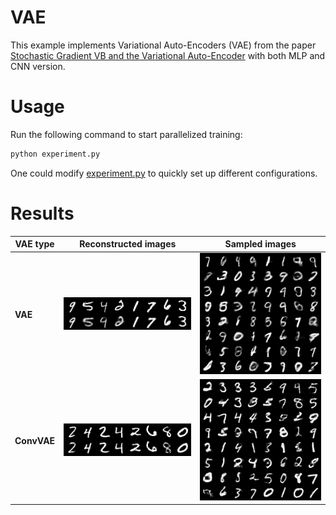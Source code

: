 # VAE

This example implements Variational Auto-Encoders (VAE) from the paper [Stochastic Gradient VB and the Variational Auto-Encoder](http://arxiv.org/abs/1312.6114) with both MLP and CNN version. 

# Usage

Run the following command to start parallelized training:

```bash
python experiment.py
```

One could modify [experiment.py](./experiment.py) to quickly set up different configurations. 

# Results

VAE type | Reconstructed images | Sampled images
--- | --- | ---
**VAE** | <img src='asset/vae_reconstruction_99.png' width='100%'> | <img src='asset/vae_sample_99.png' width='100%'>
**ConvVAE** | <img src='asset/convvae_reconstruction_99.png' width='100%'> | <img src='asset/convvae_sample_99.png' width='100%'>
